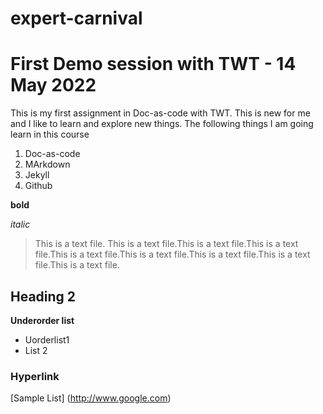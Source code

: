 # expert-carnival

# First Demo session with TWT - 14 May 2022

This is my first assignment in Doc-as-code with TWT. This is new for me and I like to learn and explore new things.
The following things I am going learn in this course
1.  Doc-as-code
1.  MArkdown
1. Jekyll
1.  Github

**bold**

_italic_

> This is a text file. This is a text file.This is a text file.This is a text file.This is a text file.This is a text file.This is a text file.This is a text file.This is a text file.

## Heading 2 ##
**Underorder list**
- Uorderlist1
- List 2

### Hyperlink ###
[Sample List] (http://www.google.com)
